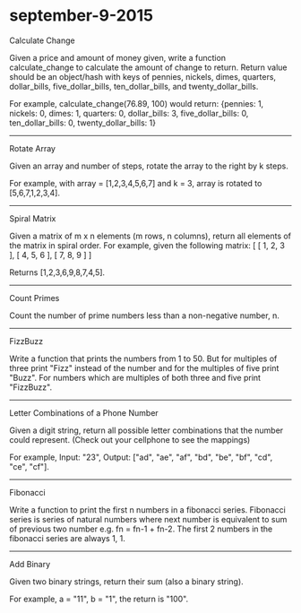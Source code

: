 # september-9-2015

Calculate Change

Given a price and amount of money given, write a function calculate_change to calculate the amount of change to return. Return value should be an object/hash with keys of pennies, nickels, dimes, quarters, dollar_bills, five_dollar_bills, ten_dollar_bills, and twenty_dollar_bills.

For example, calculate_change(76.89, 100) would return: {pennies: 1, nickels: 0, dimes: 1, quarters: 0, dollar_bills: 3, five_dollar_bills: 0, ten_dollar_bills: 0, twenty_dollar_bills: 1}

----

Rotate Array

Given an array and number of steps, rotate the array to the right by k steps. 

For example, with array = [1,2,3,4,5,6,7] and k = 3, array is rotated to [5,6,7,1,2,3,4].

----

Spiral Matrix

Given a matrix of m x n elements (m rows, n columns), return all elements of the matrix in spiral order.
For example, given the following matrix:
[
 [ 1, 2, 3 ],
 [ 4, 5, 6 ],
 [ 7, 8, 9 ]
]

Returns [1,2,3,6,9,8,7,4,5].

----

Count Primes

Count the number of prime numbers less than a non-negative number, n.

----

FizzBuzz

Write a function that prints the numbers from 1 to 50. But for multiples of three print "Fizz" instead of the number and for the multiples of five print "Buzz". For numbers which are multiples of both three and five print "FizzBuzz".

----

Letter Combinations of a Phone Number

Given a digit string, return all possible letter combinations that the number could represent. (Check out your cellphone to see the mappings) 

For example, Input: "23", Output: ["ad", "ae", "af", "bd", "be", "bf", "cd", "ce", "cf"].

----

Fibonacci

Write a function to print the first n numbers in a fibonacci series. Fibonacci series is series of natural numbers where next number is equivalent to sum of previous two number e.g. fn = fn-1 + fn-2. 
The first 2 numbers in the fibonacci series are always  1, 1.

----

Add Binary

Given two binary strings, return their sum (also a binary string).

For example, a = "11", b = "1", the return is "100".
